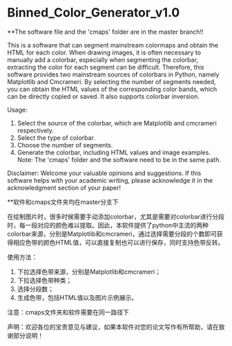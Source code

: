 # Binned_Color_Generator_v1.0
**The software file and the 'cmaps' folder are in the master branch!!

This is a software that can segment mainstream colormaps and obtain the HTML for each color.
When drawing images, it is often necessary to manually add a colorbar, especially when segmenting the colorbar, extracting the color for each segment can be difficult. Therefore, this software provides two mainstream sources of colorbars in Python, namely Matplotlib and Cmcrameri. By selecting the number of segments needed, you can obtain the HTML values ​​of the corresponding color bands, which can be directly copied or saved. It also supports colorbar inversion.

Usage:
1. Select the source of the colorbar, which are Matplotlib and cmcrameri respectively.
2. Select the type of colorbar.
3. Choose the number of segments.
4. Generate the colorbar, including HTML values ​​and image examples.
Note: The 'cmaps' folder and the software need to be in the same path.

Disclaimer: Welcome your valuable opinions and suggestions. If this software helps with your academic writing, please acknowledge it in the acknowledgment section of your paper!

**软件和cmaps文件夹均在master分支下

在绘制图片时，很多时候需要手动添加colorbar，尤其是需要对colorbar进行分段时，每一段对应的颜色难以提取。因此，本软件提供了python中主流的两种colorbar来源，分别是Matplotlib和cmcrameri，通过选择需要分段的个数即可获得相应色带的颜色HTML值，可以直接复制也可以进行保存，同时支持色带反转。

使用方法：
1. 下拉选择色带来源，分别是Matplotlib和cmcrameri；
2. 下拉选择色带种类；
3. 选择分段数；
4. 生成色带，包括HTML值以及图片示例展示。

注意：cmaps文件夹和软件需要在同一路径下

声明：欢迎各位的宝贵意见与建议，如果本软件对您的论文写作有所帮助，请在致谢部分说明！

